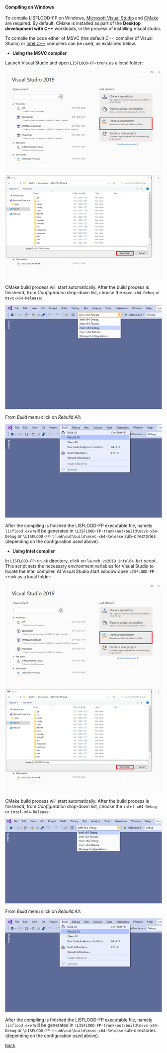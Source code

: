 #### Compiling on Windows

To compile LISFLOOD-FP on Windows, [Microsoft Visual Studio](https://visualstudio.microsoft.com/) and [CMake](https://cmake.org/) are required. By default, CMake is installed as part of the **Desktop development with C++** workloads, in the process of installing Visual studio. 

To compile the code either of MSVC (the default C++ compiler of Visual Studio) or [Intel C++](https://software.intel.com/content/www/us/en/develop/tools/oneapi/components/dpc-compiler.html) compilers can be used, as explained below.

- **Using the MSVC compiler**

Launch Visual Studio and open `LISFLOOD-FP-trunk` as a local folder:

![image](/Figures/comp_win_1.png)
![image](/Figures/comp_win_2.png)

CMake build process will start automatically. After the build process is finishedd, from *Configuration* drop-down list, choose the `msvc-x64-Debug` or `msvc-x64-Release`:

![image](/Figures/comp_win_3.png)

From *Build* menu click on *Rebuild All*:

![image](/Figures/comp_win_4.png)

After the compiling is finished the LISFLOOD-FP executable file, namely `lisflood.exe` will be generated in `\LISFLOOD-FP-trunk\out\build\msvc-x64-Debug` or `\LISFLOOD-FP-trunk\out\build\msvc-x64-Release` sub-directories (depending on the configuration used above). 

- **Using Intel compiler**

In `LISFLOOD-FP-trunk` directory, click on `launch_vs2019_intel64.bat` script. This script sets the necessary environment variables for Visual Studio to locate the Intel compiler. At Visual Studio start window open `LISFLOOD-FP-trunk` as a local folder:

![image](/Figures/comp_win_1.png)
![image](/Figures/comp_win_2.png)

CMake build process will start automatically. After the build process is finishedd, from *Configuration* drop-down list, choose the `intel-x64-Debug` or `intel-x64-Release`:

![image](/Figures/comp_win_5.png)

From *Build* menu click on *Rebuild All*:

![image](/Figures/comp_win_4.png)

After the compiling is finished the LISFLOOD-FP executable file, namely `lisflood.exe` will be generated in `\LISFLOOD-FP-trunk\out\build\msvc-x64-Debug` or `\LISFLOOD-FP-trunk\out\build\msvc-x64-Release` sub-directories (depending on the configuration used above).

[back](/LISFLOOD8.0.md)
